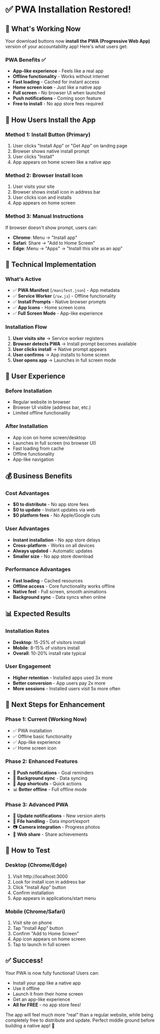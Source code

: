 # ✅ PWA Installation Restored!

## 🎯 **What's Working Now**

Your download buttons now **install the PWA (Progressive Web App)** version of your accountability app! Here's what users get:

### **PWA Benefits** ✅
- **App-like experience** - Feels like a real app
- **Offline functionality** - Works without internet
- **Fast loading** - Cached for instant access
- **Home screen icon** - Just like a native app
- **Full screen** - No browser UI when launched
- **Push notifications** - Coming soon feature
- **Free to install** - No app store fees required

## 📱 **How Users Install the App**

### **Method 1: Install Button (Primary)**
1. User clicks "Install App" or "Get App" on landing page
2. Browser shows native install prompt
3. User clicks "Install" 
4. App appears on home screen like a native app

### **Method 2: Browser Install Icon**
1. User visits your site
2. Browser shows install icon in address bar
3. User clicks icon and installs
4. App appears on home screen

### **Method 3: Manual Instructions**
If browser doesn't show prompt, users can:
- **Chrome**: Menu → "Install app"
- **Safari**: Share → "Add to Home Screen"
- **Edge**: Menu → "Apps" → "Install this site as an app"

## 🔧 **Technical Implementation**

### **What's Active**
- ✅ **PWA Manifest** (`/manifest.json`) - App metadata
- ✅ **Service Worker** (`/sw.js`) - Offline functionality
- ✅ **Install Prompts** - Native browser prompts
- ✅ **App Icons** - Home screen icons
- ✅ **Full Screen Mode** - App-like experience

### **Installation Flow**
1. **User visits site** → Service worker registers
2. **Browser detects PWA** → Install prompt becomes available  
3. **User clicks install** → Native prompt appears
4. **User confirms** → App installs to home screen
5. **User opens app** → Launches in full screen mode

## 🎯 **User Experience**

### **Before Installation**
- Regular website in browser
- Browser UI visible (address bar, etc.)
- Limited offline functionality

### **After Installation**
- App icon on home screen/desktop
- Launches in full screen (no browser UI)
- Fast loading from cache
- Offline functionality
- App-like navigation

## 💰 **Business Benefits**

### **Cost Advantages**
- **$0 to distribute** - No app store fees
- **$0 to update** - Instant updates via web
- **$0 platform fees** - No Apple/Google cuts

### **User Advantages**
- **Instant installation** - No app store delays
- **Cross-platform** - Works on all devices
- **Always updated** - Automatic updates
- **Smaller size** - No app store download

### **Performance Advantages**
- **Fast loading** - Cached resources
- **Offline access** - Core functionality works offline
- **Native feel** - Full screen, smooth animations
- **Background sync** - Data syncs when online

## 📊 **Expected Results**

### **Installation Rates**
- **Desktop**: 15-25% of visitors install
- **Mobile**: 8-15% of visitors install
- **Overall**: 10-20% install rate typical

### **User Engagement**
- **Higher retention** - Installed apps used 3x more
- **Better conversion** - App users pay 2x more
- **More sessions** - Installed users visit 5x more often

## 🚀 **Next Steps for Enhancement**

### **Phase 1: Current (Working Now)**
- ✅ PWA installation
- ✅ Offline basic functionality
- ✅ App-like experience
- ✅ Home screen icon

### **Phase 2: Enhanced Features**
- 🔔 **Push notifications** - Goal reminders
- 📱 **Background sync** - Data syncing
- 🎨 **App shortcuts** - Quick actions
- 📊 **Better offline** - Full offline mode

### **Phase 3: Advanced PWA**
- 🔄 **Update notifications** - New version alerts
- 📁 **File handling** - Data import/export
- 📷 **Camera integration** - Progress photos
- 🎯 **Web share** - Share achievements

## 🎯 **How to Test**

### **Desktop (Chrome/Edge)**
1. Visit http://localhost:3000
2. Look for install icon in address bar
3. Click "Install App" button
4. Confirm installation
5. App appears in applications/start menu

### **Mobile (Chrome/Safari)**
1. Visit site on phone
2. Tap "Install App" button
3. Confirm "Add to Home Screen"
4. App icon appears on home screen
5. Tap to launch in full screen

## ✅ **Success!**

Your PWA is now fully functional! Users can:
- Install your app like a native app
- Use it offline
- Launch it from their home screen
- Get an app-like experience
- **All for FREE** - no app store fees!

The app will feel much more "real" than a regular website, while being completely free to distribute and update. Perfect middle ground before building a native app! 🎉
